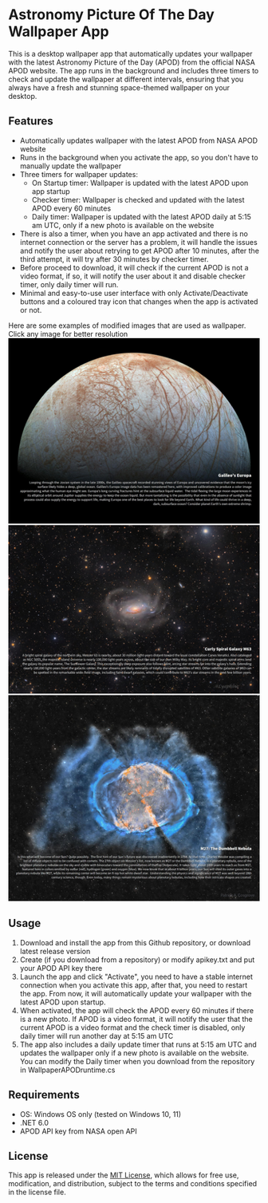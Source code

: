 # Astronomy Picture Of The Day Wallpaper App
This is a desktop wallpaper app that automatically updates your wallpaper with the latest Astronomy Picture of the Day (APOD) from the official NASA APOD website. The app runs in the background and includes three timers to check and update the wallpaper at different intervals, ensuring that you always have a fresh and stunning space-themed wallpaper on your desktop.

## Features
-   Automatically updates wallpaper with the latest APOD from NASA APOD website
-   Runs in the background when you activate the app, so you don't have to manually update the wallpaper
-   Three timers for wallpaper updates:
    -   On Startup timer: Wallpaper is updated with the latest APOD upon app startup
    -   Checker timer: Wallpaper is checked and updated with the latest APOD every 60 minutes
    -   Daily timer: Wallpaper is updated with the latest APOD daily at 5:15 am UTC, only if a new photo is available on the website
- There is also a timer, when you have an app activated and there is no internet connection or the server has a problem, it will handle the issues and notify the user about retrying to get APOD after 10 minutes, after the third attempt, it will try after 30 minutes by checker timer.
- Before proceed to download, it will check if the current APOD is not a video format, if so, it will notify the user about it and disable checker timer, only daily timer will run.
- Minimal and easy-to-use user interface with only Activate/Deactivate buttons and a coloured tray icon that changes when the app is activated or not.

Here are some examples of modified images that are used as wallpaper. Click any image for better resolution
<img src="AstronomyPictureOfTheDayWallpaperApp/examples/APODexample1.jpg"/>
<img src="AstronomyPictureOfTheDayWallpaperApp/examples/APODexample2.jpg"/>
<img src="AstronomyPictureOfTheDayWallpaperApp/examples/APODmodified3.jpg"/>

## Usage
1.  Download and install the app from this Github repository, or download latest release version
2.  Create (if you download from a repository) or modify apikey.txt and put your APOD API key there
3.  Launch the app and click "Activate", you need to have a stable internet connection when you activate this app, after that, you need to restart the app. From now, it will automatically update your wallpaper with the latest APOD upon startup.
4.  When activated, the app will check the APOD every 60 minutes if there is a new photo. If APOD is a video format, it will notify the user that the current APOD is a video format and the check timer is disabled, only daily timer will run another day at 5:15 am UTC
5.  The app also includes a daily update timer that runs at 5:15 am UTC and updates the wallpaper only if a new photo is available on the website. You can modify the Daily timer when you download from the repository in WallpaperAPODruntime.cs
## Requirements
-   OS: Windows OS only (tested on Windows 10, 11)
-   .NET 6.0
-   APOD API key from NASA open API
## License
This app is released under the [MIT License](https://github.com/FrosterDune/AstronomyPictureOfTheDayWallpaperApp/blob/master/LICENSE.txt), which allows for free use, modification, and distribution, subject to the terms and conditions specified in the license file.
